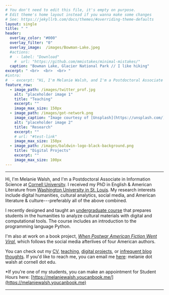 ```yaml
---
# You don't need to edit this file, it's empty on purpose.
# Edit theme's home layout instead if you wanna make some changes
# See: https://jekyllrb.com/docs/themes/#overriding-theme-defaults
layout: single
title: " "
header:
  overlay_color: "#000"
  overlay_filter: "0"
  overlay_image:  /images/Bowman-Lake.jpeg
  #actions:
  #  - label: "Download"
    #  url: "https://github.com/mmistakes/minimal-mistakes/"
  caption: "Bowman Lake, Glacier National Park // I like hiking"
excerpt: " <br>  <br>  <br> "
#intro: 
#  - excerpt: "Hi, I'm Melanie Walsh, and I'm a Postdoctoral Associate in Information Science at [Cornell University](https://infosci.cornell.edu/), where I am designing and teaching an Introduction to Cultural Analytics course for humanities students with no previous programming background."
feature_row:
  - image_path: /images/twitter_prof.jpg
    alt: "placeholder image 1"
    title: "Teaching"
    excerpt: ""
    image_max_size: 150px
  - image_path: /images/got-network.png
    image_caption: "Image courtesy of [Unsplash](https://unsplash.com/)"
    alt: "placeholder image 2"
    title: "Research"
    excerpt: ""
    # url: "#test-link"
    image_max_size: 150px
  - image_path: /images/baldwin-logo-black-background.png
    title: "Digital Projects"
    excerpt: ""
    image_max_size: 100px
---
```


---

Hi, I'm Melanie Walsh, and I'm a Postdoctoral Associate in Information Science at [Cornell University](https://infosci.cornell.edu/content/walsh). I received my PhD in English & American Literature from [Washington University in St. Louis](https://english.wustl.edu/). My research interests include digital humanities, cultural analytics, social media, and American literature & culture---preferably all of the above combined.

I recently designed and taught an [undergraduate course](https://melaniewalsh.github.io/Intro-Cultural-Analytics/features/welcome.html) that prepares students in the humanities to analyze cultural materials with digital and computational tools. The course includes an introduction to the programming language Python.

I'm also at work on a book project, [*When Postwar American Fiction Went Viral*](/book), which follows the social media afterlives of four American authors.

You can check out my [CV](/cv), [teaching](/teaching), [digital projects](/digitalprojects), or [infrequent blog thoughts](/blog). If you'd like to reach me, you can email me [here](mailto:melanie.walsh@cornell.edu): melanie dot walsh at cornell dot edu.

*If you're one of my students, you can make an appointment for Student Hours here: [https://melaniewalsh.youcanbook.me/](https://melaniewalsh.youcanbook.me) 

---
